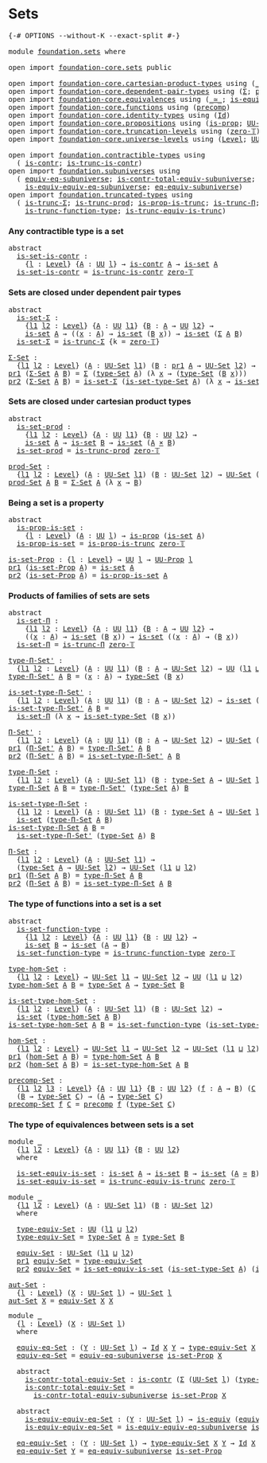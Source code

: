 # Sets

<pre class="Agda"><a id="17" class="Symbol">{-#</a> <a id="21" class="Keyword">OPTIONS</a> <a id="29" class="Pragma">--without-K</a> <a id="41" class="Pragma">--exact-split</a> <a id="55" class="Symbol">#-}</a>

<a id="60" class="Keyword">module</a> <a id="67" href="foundation.sets.html" class="Module">foundation.sets</a> <a id="83" class="Keyword">where</a>

<a id="90" class="Keyword">open</a> <a id="95" class="Keyword">import</a> <a id="102" href="foundation-core.sets.html" class="Module">foundation-core.sets</a> <a id="123" class="Keyword">public</a>

<a id="131" class="Keyword">open</a> <a id="136" class="Keyword">import</a> <a id="143" href="foundation-core.cartesian-product-types.html" class="Module">foundation-core.cartesian-product-types</a> <a id="183" class="Keyword">using</a> <a id="189" class="Symbol">(</a><a id="190" href="foundation-core.cartesian-product-types.html#577" class="Function Operator">_×_</a><a id="193" class="Symbol">)</a>
<a id="195" class="Keyword">open</a> <a id="200" class="Keyword">import</a> <a id="207" href="foundation-core.dependent-pair-types.html" class="Module">foundation-core.dependent-pair-types</a> <a id="244" class="Keyword">using</a> <a id="250" class="Symbol">(</a><a id="251" href="foundation-core.dependent-pair-types.html#502" class="Record">Σ</a><a id="252" class="Symbol">;</a> <a id="254" href="foundation-core.dependent-pair-types.html#575" class="InductiveConstructor">pair</a><a id="258" class="Symbol">;</a> <a id="260" href="foundation-core.dependent-pair-types.html#592" class="Field">pr1</a><a id="263" class="Symbol">;</a> <a id="265" href="foundation-core.dependent-pair-types.html#604" class="Field">pr2</a><a id="268" class="Symbol">)</a>
<a id="270" class="Keyword">open</a> <a id="275" class="Keyword">import</a> <a id="282" href="foundation-core.equivalences.html" class="Module">foundation-core.equivalences</a> <a id="311" class="Keyword">using</a> <a id="317" class="Symbol">(</a><a id="318" href="foundation-core.equivalences.html#1607" class="Function Operator">_≃_</a><a id="321" class="Symbol">;</a> <a id="323" href="foundation-core.equivalences.html#1542" class="Function">is-equiv</a><a id="331" class="Symbol">)</a>
<a id="333" class="Keyword">open</a> <a id="338" class="Keyword">import</a> <a id="345" href="foundation-core.functions.html" class="Module">foundation-core.functions</a> <a id="371" class="Keyword">using</a> <a id="377" class="Symbol">(</a><a id="378" href="foundation-core.functions.html#925" class="Function">precomp</a><a id="385" class="Symbol">)</a>
<a id="387" class="Keyword">open</a> <a id="392" class="Keyword">import</a> <a id="399" href="foundation-core.identity-types.html" class="Module">foundation-core.identity-types</a> <a id="430" class="Keyword">using</a> <a id="436" class="Symbol">(</a><a id="437" href="foundation-core.identity-types.html#641" class="Datatype">Id</a><a id="439" class="Symbol">)</a>
<a id="441" class="Keyword">open</a> <a id="446" class="Keyword">import</a> <a id="453" href="foundation-core.propositions.html" class="Module">foundation-core.propositions</a> <a id="482" class="Keyword">using</a> <a id="488" class="Symbol">(</a><a id="489" href="foundation-core.propositions.html#1246" class="Function">is-prop</a><a id="496" class="Symbol">;</a> <a id="498" href="foundation-core.propositions.html#1322" class="Function">UU-Prop</a><a id="505" class="Symbol">)</a>
<a id="507" class="Keyword">open</a> <a id="512" class="Keyword">import</a> <a id="519" href="foundation-core.truncation-levels.html" class="Module">foundation-core.truncation-levels</a> <a id="553" class="Keyword">using</a> <a id="559" class="Symbol">(</a><a id="560" href="foundation-core.truncation-levels.html#479" class="Function">zero-𝕋</a><a id="566" class="Symbol">)</a>
<a id="568" class="Keyword">open</a> <a id="573" class="Keyword">import</a> <a id="580" href="foundation-core.universe-levels.html" class="Module">foundation-core.universe-levels</a> <a id="612" class="Keyword">using</a> <a id="618" class="Symbol">(</a><a id="619" href="Agda.Primitive.html#597" class="Postulate">Level</a><a id="624" class="Symbol">;</a> <a id="626" href="foundation-core.universe-levels.html#222" class="Primitive">UU</a><a id="628" class="Symbol">;</a> <a id="630" href="Agda.Primitive.html#810" class="Primitive Operator">_⊔_</a><a id="633" class="Symbol">)</a>

<a id="636" class="Keyword">open</a> <a id="641" class="Keyword">import</a> <a id="648" href="foundation.contractible-types.html" class="Module">foundation.contractible-types</a> <a id="678" class="Keyword">using</a>
  <a id="686" class="Symbol">(</a> <a id="688" href="foundation-core.contractible-types.html#925" class="Function">is-contr</a><a id="696" class="Symbol">;</a> <a id="698" href="foundation.contractible-types.html#2948" class="Function">is-trunc-is-contr</a><a id="715" class="Symbol">)</a>
<a id="717" class="Keyword">open</a> <a id="722" class="Keyword">import</a> <a id="729" href="foundation.subuniverses.html" class="Module">foundation.subuniverses</a> <a id="753" class="Keyword">using</a>
  <a id="761" class="Symbol">(</a> <a id="763" href="foundation.subuniverses.html#2900" class="Function">equiv-eq-subuniverse</a><a id="783" class="Symbol">;</a> <a id="785" href="foundation.subuniverses.html#3106" class="Function">is-contr-total-equiv-subuniverse</a><a id="817" class="Symbol">;</a>
    <a id="823" href="foundation.subuniverses.html#3486" class="Function">is-equiv-equiv-eq-subuniverse</a><a id="852" class="Symbol">;</a> <a id="854" href="foundation.subuniverses.html#3843" class="Function">eq-equiv-subuniverse</a><a id="874" class="Symbol">)</a>
<a id="876" class="Keyword">open</a> <a id="881" class="Keyword">import</a> <a id="888" href="foundation.truncated-types.html" class="Module">foundation.truncated-types</a> <a id="915" class="Keyword">using</a>
  <a id="923" class="Symbol">(</a> <a id="925" href="foundation-core.truncated-types.html#5489" class="Function">is-trunc-Σ</a><a id="935" class="Symbol">;</a> <a id="937" href="foundation-core.truncated-types.html#6764" class="Function">is-trunc-prod</a><a id="950" class="Symbol">;</a> <a id="952" href="foundation.truncated-types.html#4273" class="Function">is-prop-is-trunc</a><a id="968" class="Symbol">;</a> <a id="970" href="foundation.truncated-types.html#1411" class="Function">is-trunc-Π</a><a id="980" class="Symbol">;</a>
    <a id="986" href="foundation.truncated-types.html#3261" class="Function">is-trunc-function-type</a><a id="1008" class="Symbol">;</a> <a id="1010" href="foundation.truncated-types.html#4844" class="Function">is-trunc-equiv-is-trunc</a><a id="1033" class="Symbol">)</a>
</pre>
### Any contractible type is a set

<pre class="Agda"><a id="1084" class="Keyword">abstract</a>
  <a id="is-set-is-contr"></a><a id="1095" href="foundation.sets.html#1095" class="Function">is-set-is-contr</a> <a id="1111" class="Symbol">:</a>
    <a id="1117" class="Symbol">{</a><a id="1118" href="foundation.sets.html#1118" class="Bound">l</a> <a id="1120" class="Symbol">:</a> <a id="1122" href="Agda.Primitive.html#597" class="Postulate">Level</a><a id="1127" class="Symbol">}</a> <a id="1129" class="Symbol">{</a><a id="1130" href="foundation.sets.html#1130" class="Bound">A</a> <a id="1132" class="Symbol">:</a> <a id="1134" href="foundation-core.universe-levels.html#222" class="Primitive">UU</a> <a id="1137" href="foundation.sets.html#1118" class="Bound">l</a><a id="1138" class="Symbol">}</a> <a id="1140" class="Symbol">→</a> <a id="1142" href="foundation-core.contractible-types.html#925" class="Function">is-contr</a> <a id="1151" href="foundation.sets.html#1130" class="Bound">A</a> <a id="1153" class="Symbol">→</a> <a id="1155" href="foundation-core.sets.html#1099" class="Function">is-set</a> <a id="1162" href="foundation.sets.html#1130" class="Bound">A</a>
  <a id="1166" href="foundation.sets.html#1095" class="Function">is-set-is-contr</a> <a id="1182" class="Symbol">=</a> <a id="1184" href="foundation.contractible-types.html#2948" class="Function">is-trunc-is-contr</a> <a id="1202" href="foundation-core.truncation-levels.html#479" class="Function">zero-𝕋</a>
</pre>
### Sets are closed under dependent pair types

<pre class="Agda"><a id="1270" class="Keyword">abstract</a>
  <a id="is-set-Σ"></a><a id="1281" href="foundation.sets.html#1281" class="Function">is-set-Σ</a> <a id="1290" class="Symbol">:</a>
    <a id="1296" class="Symbol">{</a><a id="1297" href="foundation.sets.html#1297" class="Bound">l1</a> <a id="1300" href="foundation.sets.html#1300" class="Bound">l2</a> <a id="1303" class="Symbol">:</a> <a id="1305" href="Agda.Primitive.html#597" class="Postulate">Level</a><a id="1310" class="Symbol">}</a> <a id="1312" class="Symbol">{</a><a id="1313" href="foundation.sets.html#1313" class="Bound">A</a> <a id="1315" class="Symbol">:</a> <a id="1317" href="foundation-core.universe-levels.html#222" class="Primitive">UU</a> <a id="1320" href="foundation.sets.html#1297" class="Bound">l1</a><a id="1322" class="Symbol">}</a> <a id="1324" class="Symbol">{</a><a id="1325" href="foundation.sets.html#1325" class="Bound">B</a> <a id="1327" class="Symbol">:</a> <a id="1329" href="foundation.sets.html#1313" class="Bound">A</a> <a id="1331" class="Symbol">→</a> <a id="1333" href="foundation-core.universe-levels.html#222" class="Primitive">UU</a> <a id="1336" href="foundation.sets.html#1300" class="Bound">l2</a><a id="1338" class="Symbol">}</a> <a id="1340" class="Symbol">→</a>
    <a id="1346" href="foundation-core.sets.html#1099" class="Function">is-set</a> <a id="1353" href="foundation.sets.html#1313" class="Bound">A</a> <a id="1355" class="Symbol">→</a> <a id="1357" class="Symbol">((</a><a id="1359" href="foundation.sets.html#1359" class="Bound">x</a> <a id="1361" class="Symbol">:</a> <a id="1363" href="foundation.sets.html#1313" class="Bound">A</a><a id="1364" class="Symbol">)</a> <a id="1366" class="Symbol">→</a> <a id="1368" href="foundation-core.sets.html#1099" class="Function">is-set</a> <a id="1375" class="Symbol">(</a><a id="1376" href="foundation.sets.html#1325" class="Bound">B</a> <a id="1378" href="foundation.sets.html#1359" class="Bound">x</a><a id="1379" class="Symbol">))</a> <a id="1382" class="Symbol">→</a> <a id="1384" href="foundation-core.sets.html#1099" class="Function">is-set</a> <a id="1391" class="Symbol">(</a><a id="1392" href="foundation-core.dependent-pair-types.html#502" class="Record">Σ</a> <a id="1394" href="foundation.sets.html#1313" class="Bound">A</a> <a id="1396" href="foundation.sets.html#1325" class="Bound">B</a><a id="1397" class="Symbol">)</a>
  <a id="1401" href="foundation.sets.html#1281" class="Function">is-set-Σ</a> <a id="1410" class="Symbol">=</a> <a id="1412" href="foundation-core.truncated-types.html#5489" class="Function">is-trunc-Σ</a> <a id="1423" class="Symbol">{</a><a id="1424" class="Argument">k</a> <a id="1426" class="Symbol">=</a> <a id="1428" href="foundation-core.truncation-levels.html#479" class="Function">zero-𝕋</a><a id="1434" class="Symbol">}</a>

<a id="Σ-Set"></a><a id="1437" href="foundation.sets.html#1437" class="Function">Σ-Set</a> <a id="1443" class="Symbol">:</a>
  <a id="1447" class="Symbol">{</a><a id="1448" href="foundation.sets.html#1448" class="Bound">l1</a> <a id="1451" href="foundation.sets.html#1451" class="Bound">l2</a> <a id="1454" class="Symbol">:</a> <a id="1456" href="Agda.Primitive.html#597" class="Postulate">Level</a><a id="1461" class="Symbol">}</a> <a id="1463" class="Symbol">(</a><a id="1464" href="foundation.sets.html#1464" class="Bound">A</a> <a id="1466" class="Symbol">:</a> <a id="1468" href="foundation-core.sets.html#1177" class="Function">UU-Set</a> <a id="1475" href="foundation.sets.html#1448" class="Bound">l1</a><a id="1477" class="Symbol">)</a> <a id="1479" class="Symbol">(</a><a id="1480" href="foundation.sets.html#1480" class="Bound">B</a> <a id="1482" class="Symbol">:</a> <a id="1484" href="foundation-core.dependent-pair-types.html#592" class="Field">pr1</a> <a id="1488" href="foundation.sets.html#1464" class="Bound">A</a> <a id="1490" class="Symbol">→</a> <a id="1492" href="foundation-core.sets.html#1177" class="Function">UU-Set</a> <a id="1499" href="foundation.sets.html#1451" class="Bound">l2</a><a id="1501" class="Symbol">)</a> <a id="1503" class="Symbol">→</a> <a id="1505" href="foundation-core.sets.html#1177" class="Function">UU-Set</a> <a id="1512" class="Symbol">(</a><a id="1513" href="foundation.sets.html#1448" class="Bound">l1</a> <a id="1516" href="Agda.Primitive.html#810" class="Primitive Operator">⊔</a> <a id="1518" href="foundation.sets.html#1451" class="Bound">l2</a><a id="1520" class="Symbol">)</a>
<a id="1522" href="foundation-core.dependent-pair-types.html#592" class="Field">pr1</a> <a id="1526" class="Symbol">(</a><a id="1527" href="foundation.sets.html#1437" class="Function">Σ-Set</a> <a id="1533" href="foundation.sets.html#1533" class="Bound">A</a> <a id="1535" href="foundation.sets.html#1535" class="Bound">B</a><a id="1536" class="Symbol">)</a> <a id="1538" class="Symbol">=</a> <a id="1540" href="foundation-core.dependent-pair-types.html#502" class="Record">Σ</a> <a id="1542" class="Symbol">(</a><a id="1543" href="foundation-core.sets.html#1291" class="Function">type-Set</a> <a id="1552" href="foundation.sets.html#1533" class="Bound">A</a><a id="1553" class="Symbol">)</a> <a id="1555" class="Symbol">(λ</a> <a id="1558" href="foundation.sets.html#1558" class="Bound">x</a> <a id="1560" class="Symbol">→</a> <a id="1562" class="Symbol">(</a><a id="1563" href="foundation-core.sets.html#1291" class="Function">type-Set</a> <a id="1572" class="Symbol">(</a><a id="1573" href="foundation.sets.html#1535" class="Bound">B</a> <a id="1575" href="foundation.sets.html#1558" class="Bound">x</a><a id="1576" class="Symbol">)))</a>
<a id="1580" href="foundation-core.dependent-pair-types.html#604" class="Field">pr2</a> <a id="1584" class="Symbol">(</a><a id="1585" href="foundation.sets.html#1437" class="Function">Σ-Set</a> <a id="1591" href="foundation.sets.html#1591" class="Bound">A</a> <a id="1593" href="foundation.sets.html#1593" class="Bound">B</a><a id="1594" class="Symbol">)</a> <a id="1596" class="Symbol">=</a> <a id="1598" href="foundation.sets.html#1281" class="Function">is-set-Σ</a> <a id="1607" class="Symbol">(</a><a id="1608" href="foundation-core.sets.html#1342" class="Function">is-set-type-Set</a> <a id="1624" href="foundation.sets.html#1591" class="Bound">A</a><a id="1625" class="Symbol">)</a> <a id="1627" class="Symbol">(λ</a> <a id="1630" href="foundation.sets.html#1630" class="Bound">x</a> <a id="1632" class="Symbol">→</a> <a id="1634" href="foundation-core.sets.html#1342" class="Function">is-set-type-Set</a> <a id="1650" class="Symbol">(</a><a id="1651" href="foundation.sets.html#1593" class="Bound">B</a> <a id="1653" href="foundation.sets.html#1630" class="Bound">x</a><a id="1654" class="Symbol">))</a>
</pre>
### Sets are closed under cartesian product types

<pre class="Agda"><a id="1721" class="Keyword">abstract</a>
  <a id="is-set-prod"></a><a id="1732" href="foundation.sets.html#1732" class="Function">is-set-prod</a> <a id="1744" class="Symbol">:</a>
    <a id="1750" class="Symbol">{</a><a id="1751" href="foundation.sets.html#1751" class="Bound">l1</a> <a id="1754" href="foundation.sets.html#1754" class="Bound">l2</a> <a id="1757" class="Symbol">:</a> <a id="1759" href="Agda.Primitive.html#597" class="Postulate">Level</a><a id="1764" class="Symbol">}</a> <a id="1766" class="Symbol">{</a><a id="1767" href="foundation.sets.html#1767" class="Bound">A</a> <a id="1769" class="Symbol">:</a> <a id="1771" href="foundation-core.universe-levels.html#222" class="Primitive">UU</a> <a id="1774" href="foundation.sets.html#1751" class="Bound">l1</a><a id="1776" class="Symbol">}</a> <a id="1778" class="Symbol">{</a><a id="1779" href="foundation.sets.html#1779" class="Bound">B</a> <a id="1781" class="Symbol">:</a> <a id="1783" href="foundation-core.universe-levels.html#222" class="Primitive">UU</a> <a id="1786" href="foundation.sets.html#1754" class="Bound">l2</a><a id="1788" class="Symbol">}</a> <a id="1790" class="Symbol">→</a>
    <a id="1796" href="foundation-core.sets.html#1099" class="Function">is-set</a> <a id="1803" href="foundation.sets.html#1767" class="Bound">A</a> <a id="1805" class="Symbol">→</a> <a id="1807" href="foundation-core.sets.html#1099" class="Function">is-set</a> <a id="1814" href="foundation.sets.html#1779" class="Bound">B</a> <a id="1816" class="Symbol">→</a> <a id="1818" href="foundation-core.sets.html#1099" class="Function">is-set</a> <a id="1825" class="Symbol">(</a><a id="1826" href="foundation.sets.html#1767" class="Bound">A</a> <a id="1828" href="foundation-core.cartesian-product-types.html#577" class="Function Operator">×</a> <a id="1830" href="foundation.sets.html#1779" class="Bound">B</a><a id="1831" class="Symbol">)</a>
  <a id="1835" href="foundation.sets.html#1732" class="Function">is-set-prod</a> <a id="1847" class="Symbol">=</a> <a id="1849" href="foundation-core.truncated-types.html#6764" class="Function">is-trunc-prod</a> <a id="1863" href="foundation-core.truncation-levels.html#479" class="Function">zero-𝕋</a>
  
<a id="prod-Set"></a><a id="1873" href="foundation.sets.html#1873" class="Function">prod-Set</a> <a id="1882" class="Symbol">:</a>
  <a id="1886" class="Symbol">{</a><a id="1887" href="foundation.sets.html#1887" class="Bound">l1</a> <a id="1890" href="foundation.sets.html#1890" class="Bound">l2</a> <a id="1893" class="Symbol">:</a> <a id="1895" href="Agda.Primitive.html#597" class="Postulate">Level</a><a id="1900" class="Symbol">}</a> <a id="1902" class="Symbol">(</a><a id="1903" href="foundation.sets.html#1903" class="Bound">A</a> <a id="1905" class="Symbol">:</a> <a id="1907" href="foundation-core.sets.html#1177" class="Function">UU-Set</a> <a id="1914" href="foundation.sets.html#1887" class="Bound">l1</a><a id="1916" class="Symbol">)</a> <a id="1918" class="Symbol">(</a><a id="1919" href="foundation.sets.html#1919" class="Bound">B</a> <a id="1921" class="Symbol">:</a> <a id="1923" href="foundation-core.sets.html#1177" class="Function">UU-Set</a> <a id="1930" href="foundation.sets.html#1890" class="Bound">l2</a><a id="1932" class="Symbol">)</a> <a id="1934" class="Symbol">→</a> <a id="1936" href="foundation-core.sets.html#1177" class="Function">UU-Set</a> <a id="1943" class="Symbol">(</a><a id="1944" href="foundation.sets.html#1887" class="Bound">l1</a> <a id="1947" href="Agda.Primitive.html#810" class="Primitive Operator">⊔</a> <a id="1949" href="foundation.sets.html#1890" class="Bound">l2</a><a id="1951" class="Symbol">)</a>
<a id="1953" href="foundation.sets.html#1873" class="Function">prod-Set</a> <a id="1962" href="foundation.sets.html#1962" class="Bound">A</a> <a id="1964" href="foundation.sets.html#1964" class="Bound">B</a> <a id="1966" class="Symbol">=</a> <a id="1968" href="foundation.sets.html#1437" class="Function">Σ-Set</a> <a id="1974" href="foundation.sets.html#1962" class="Bound">A</a> <a id="1976" class="Symbol">(λ</a> <a id="1979" href="foundation.sets.html#1979" class="Bound">x</a> <a id="1981" class="Symbol">→</a> <a id="1983" href="foundation.sets.html#1964" class="Bound">B</a><a id="1984" class="Symbol">)</a>
</pre>
### Being a set is a property

<pre class="Agda"><a id="2030" class="Keyword">abstract</a>
  <a id="is-prop-is-set"></a><a id="2041" href="foundation.sets.html#2041" class="Function">is-prop-is-set</a> <a id="2056" class="Symbol">:</a>
    <a id="2062" class="Symbol">{</a><a id="2063" href="foundation.sets.html#2063" class="Bound">l</a> <a id="2065" class="Symbol">:</a> <a id="2067" href="Agda.Primitive.html#597" class="Postulate">Level</a><a id="2072" class="Symbol">}</a> <a id="2074" class="Symbol">(</a><a id="2075" href="foundation.sets.html#2075" class="Bound">A</a> <a id="2077" class="Symbol">:</a> <a id="2079" href="foundation-core.universe-levels.html#222" class="Primitive">UU</a> <a id="2082" href="foundation.sets.html#2063" class="Bound">l</a><a id="2083" class="Symbol">)</a> <a id="2085" class="Symbol">→</a> <a id="2087" href="foundation-core.propositions.html#1246" class="Function">is-prop</a> <a id="2095" class="Symbol">(</a><a id="2096" href="foundation-core.sets.html#1099" class="Function">is-set</a> <a id="2103" href="foundation.sets.html#2075" class="Bound">A</a><a id="2104" class="Symbol">)</a>
  <a id="2108" href="foundation.sets.html#2041" class="Function">is-prop-is-set</a> <a id="2123" class="Symbol">=</a> <a id="2125" href="foundation.truncated-types.html#4273" class="Function">is-prop-is-trunc</a> <a id="2142" href="foundation-core.truncation-levels.html#479" class="Function">zero-𝕋</a>

<a id="is-set-Prop"></a><a id="2150" href="foundation.sets.html#2150" class="Function">is-set-Prop</a> <a id="2162" class="Symbol">:</a> <a id="2164" class="Symbol">{</a><a id="2165" href="foundation.sets.html#2165" class="Bound">l</a> <a id="2167" class="Symbol">:</a> <a id="2169" href="Agda.Primitive.html#597" class="Postulate">Level</a><a id="2174" class="Symbol">}</a> <a id="2176" class="Symbol">→</a> <a id="2178" href="foundation-core.universe-levels.html#222" class="Primitive">UU</a> <a id="2181" href="foundation.sets.html#2165" class="Bound">l</a> <a id="2183" class="Symbol">→</a> <a id="2185" href="foundation-core.propositions.html#1322" class="Function">UU-Prop</a> <a id="2193" href="foundation.sets.html#2165" class="Bound">l</a>
<a id="2195" href="foundation-core.dependent-pair-types.html#592" class="Field">pr1</a> <a id="2199" class="Symbol">(</a><a id="2200" href="foundation.sets.html#2150" class="Function">is-set-Prop</a> <a id="2212" href="foundation.sets.html#2212" class="Bound">A</a><a id="2213" class="Symbol">)</a> <a id="2215" class="Symbol">=</a> <a id="2217" href="foundation-core.sets.html#1099" class="Function">is-set</a> <a id="2224" href="foundation.sets.html#2212" class="Bound">A</a>
<a id="2226" href="foundation-core.dependent-pair-types.html#604" class="Field">pr2</a> <a id="2230" class="Symbol">(</a><a id="2231" href="foundation.sets.html#2150" class="Function">is-set-Prop</a> <a id="2243" href="foundation.sets.html#2243" class="Bound">A</a><a id="2244" class="Symbol">)</a> <a id="2246" class="Symbol">=</a> <a id="2248" href="foundation.sets.html#2041" class="Function">is-prop-is-set</a> <a id="2263" href="foundation.sets.html#2243" class="Bound">A</a>
</pre>
### Products of families of sets are sets

<pre class="Agda"><a id="2321" class="Keyword">abstract</a>
  <a id="is-set-Π"></a><a id="2332" href="foundation.sets.html#2332" class="Function">is-set-Π</a> <a id="2341" class="Symbol">:</a>
    <a id="2347" class="Symbol">{</a><a id="2348" href="foundation.sets.html#2348" class="Bound">l1</a> <a id="2351" href="foundation.sets.html#2351" class="Bound">l2</a> <a id="2354" class="Symbol">:</a> <a id="2356" href="Agda.Primitive.html#597" class="Postulate">Level</a><a id="2361" class="Symbol">}</a> <a id="2363" class="Symbol">{</a><a id="2364" href="foundation.sets.html#2364" class="Bound">A</a> <a id="2366" class="Symbol">:</a> <a id="2368" href="foundation-core.universe-levels.html#222" class="Primitive">UU</a> <a id="2371" href="foundation.sets.html#2348" class="Bound">l1</a><a id="2373" class="Symbol">}</a> <a id="2375" class="Symbol">{</a><a id="2376" href="foundation.sets.html#2376" class="Bound">B</a> <a id="2378" class="Symbol">:</a> <a id="2380" href="foundation.sets.html#2364" class="Bound">A</a> <a id="2382" class="Symbol">→</a> <a id="2384" href="foundation-core.universe-levels.html#222" class="Primitive">UU</a> <a id="2387" href="foundation.sets.html#2351" class="Bound">l2</a><a id="2389" class="Symbol">}</a> <a id="2391" class="Symbol">→</a>
    <a id="2397" class="Symbol">((</a><a id="2399" href="foundation.sets.html#2399" class="Bound">x</a> <a id="2401" class="Symbol">:</a> <a id="2403" href="foundation.sets.html#2364" class="Bound">A</a><a id="2404" class="Symbol">)</a> <a id="2406" class="Symbol">→</a> <a id="2408" href="foundation-core.sets.html#1099" class="Function">is-set</a> <a id="2415" class="Symbol">(</a><a id="2416" href="foundation.sets.html#2376" class="Bound">B</a> <a id="2418" href="foundation.sets.html#2399" class="Bound">x</a><a id="2419" class="Symbol">))</a> <a id="2422" class="Symbol">→</a> <a id="2424" href="foundation-core.sets.html#1099" class="Function">is-set</a> <a id="2431" class="Symbol">((</a><a id="2433" href="foundation.sets.html#2433" class="Bound">x</a> <a id="2435" class="Symbol">:</a> <a id="2437" href="foundation.sets.html#2364" class="Bound">A</a><a id="2438" class="Symbol">)</a> <a id="2440" class="Symbol">→</a> <a id="2442" class="Symbol">(</a><a id="2443" href="foundation.sets.html#2376" class="Bound">B</a> <a id="2445" href="foundation.sets.html#2433" class="Bound">x</a><a id="2446" class="Symbol">))</a>
  <a id="2451" href="foundation.sets.html#2332" class="Function">is-set-Π</a> <a id="2460" class="Symbol">=</a> <a id="2462" href="foundation.truncated-types.html#1411" class="Function">is-trunc-Π</a> <a id="2473" href="foundation-core.truncation-levels.html#479" class="Function">zero-𝕋</a>

<a id="type-Π-Set&#39;"></a><a id="2481" href="foundation.sets.html#2481" class="Function">type-Π-Set&#39;</a> <a id="2493" class="Symbol">:</a>
  <a id="2497" class="Symbol">{</a><a id="2498" href="foundation.sets.html#2498" class="Bound">l1</a> <a id="2501" href="foundation.sets.html#2501" class="Bound">l2</a> <a id="2504" class="Symbol">:</a> <a id="2506" href="Agda.Primitive.html#597" class="Postulate">Level</a><a id="2511" class="Symbol">}</a> <a id="2513" class="Symbol">(</a><a id="2514" href="foundation.sets.html#2514" class="Bound">A</a> <a id="2516" class="Symbol">:</a> <a id="2518" href="foundation-core.universe-levels.html#222" class="Primitive">UU</a> <a id="2521" href="foundation.sets.html#2498" class="Bound">l1</a><a id="2523" class="Symbol">)</a> <a id="2525" class="Symbol">(</a><a id="2526" href="foundation.sets.html#2526" class="Bound">B</a> <a id="2528" class="Symbol">:</a> <a id="2530" href="foundation.sets.html#2514" class="Bound">A</a> <a id="2532" class="Symbol">→</a> <a id="2534" href="foundation-core.sets.html#1177" class="Function">UU-Set</a> <a id="2541" href="foundation.sets.html#2501" class="Bound">l2</a><a id="2543" class="Symbol">)</a> <a id="2545" class="Symbol">→</a> <a id="2547" href="foundation-core.universe-levels.html#222" class="Primitive">UU</a> <a id="2550" class="Symbol">(</a><a id="2551" href="foundation.sets.html#2498" class="Bound">l1</a> <a id="2554" href="Agda.Primitive.html#810" class="Primitive Operator">⊔</a> <a id="2556" href="foundation.sets.html#2501" class="Bound">l2</a><a id="2558" class="Symbol">)</a>
<a id="2560" href="foundation.sets.html#2481" class="Function">type-Π-Set&#39;</a> <a id="2572" href="foundation.sets.html#2572" class="Bound">A</a> <a id="2574" href="foundation.sets.html#2574" class="Bound">B</a> <a id="2576" class="Symbol">=</a> <a id="2578" class="Symbol">(</a><a id="2579" href="foundation.sets.html#2579" class="Bound">x</a> <a id="2581" class="Symbol">:</a> <a id="2583" href="foundation.sets.html#2572" class="Bound">A</a><a id="2584" class="Symbol">)</a> <a id="2586" class="Symbol">→</a> <a id="2588" href="foundation-core.sets.html#1291" class="Function">type-Set</a> <a id="2597" class="Symbol">(</a><a id="2598" href="foundation.sets.html#2574" class="Bound">B</a> <a id="2600" href="foundation.sets.html#2579" class="Bound">x</a><a id="2601" class="Symbol">)</a>

<a id="is-set-type-Π-Set&#39;"></a><a id="2604" href="foundation.sets.html#2604" class="Function">is-set-type-Π-Set&#39;</a> <a id="2623" class="Symbol">:</a>
  <a id="2627" class="Symbol">{</a><a id="2628" href="foundation.sets.html#2628" class="Bound">l1</a> <a id="2631" href="foundation.sets.html#2631" class="Bound">l2</a> <a id="2634" class="Symbol">:</a> <a id="2636" href="Agda.Primitive.html#597" class="Postulate">Level</a><a id="2641" class="Symbol">}</a> <a id="2643" class="Symbol">(</a><a id="2644" href="foundation.sets.html#2644" class="Bound">A</a> <a id="2646" class="Symbol">:</a> <a id="2648" href="foundation-core.universe-levels.html#222" class="Primitive">UU</a> <a id="2651" href="foundation.sets.html#2628" class="Bound">l1</a><a id="2653" class="Symbol">)</a> <a id="2655" class="Symbol">(</a><a id="2656" href="foundation.sets.html#2656" class="Bound">B</a> <a id="2658" class="Symbol">:</a> <a id="2660" href="foundation.sets.html#2644" class="Bound">A</a> <a id="2662" class="Symbol">→</a> <a id="2664" href="foundation-core.sets.html#1177" class="Function">UU-Set</a> <a id="2671" href="foundation.sets.html#2631" class="Bound">l2</a><a id="2673" class="Symbol">)</a> <a id="2675" class="Symbol">→</a> <a id="2677" href="foundation-core.sets.html#1099" class="Function">is-set</a> <a id="2684" class="Symbol">(</a><a id="2685" href="foundation.sets.html#2481" class="Function">type-Π-Set&#39;</a> <a id="2697" href="foundation.sets.html#2644" class="Bound">A</a> <a id="2699" href="foundation.sets.html#2656" class="Bound">B</a><a id="2700" class="Symbol">)</a>
<a id="2702" href="foundation.sets.html#2604" class="Function">is-set-type-Π-Set&#39;</a> <a id="2721" href="foundation.sets.html#2721" class="Bound">A</a> <a id="2723" href="foundation.sets.html#2723" class="Bound">B</a> <a id="2725" class="Symbol">=</a>
  <a id="2729" href="foundation.sets.html#2332" class="Function">is-set-Π</a> <a id="2738" class="Symbol">(λ</a> <a id="2741" href="foundation.sets.html#2741" class="Bound">x</a> <a id="2743" class="Symbol">→</a> <a id="2745" href="foundation-core.sets.html#1342" class="Function">is-set-type-Set</a> <a id="2761" class="Symbol">(</a><a id="2762" href="foundation.sets.html#2723" class="Bound">B</a> <a id="2764" href="foundation.sets.html#2741" class="Bound">x</a><a id="2765" class="Symbol">))</a>

<a id="Π-Set&#39;"></a><a id="2769" href="foundation.sets.html#2769" class="Function">Π-Set&#39;</a> <a id="2776" class="Symbol">:</a>
  <a id="2780" class="Symbol">{</a><a id="2781" href="foundation.sets.html#2781" class="Bound">l1</a> <a id="2784" href="foundation.sets.html#2784" class="Bound">l2</a> <a id="2787" class="Symbol">:</a> <a id="2789" href="Agda.Primitive.html#597" class="Postulate">Level</a><a id="2794" class="Symbol">}</a> <a id="2796" class="Symbol">(</a><a id="2797" href="foundation.sets.html#2797" class="Bound">A</a> <a id="2799" class="Symbol">:</a> <a id="2801" href="foundation-core.universe-levels.html#222" class="Primitive">UU</a> <a id="2804" href="foundation.sets.html#2781" class="Bound">l1</a><a id="2806" class="Symbol">)</a> <a id="2808" class="Symbol">(</a><a id="2809" href="foundation.sets.html#2809" class="Bound">B</a> <a id="2811" class="Symbol">:</a> <a id="2813" href="foundation.sets.html#2797" class="Bound">A</a> <a id="2815" class="Symbol">→</a> <a id="2817" href="foundation-core.sets.html#1177" class="Function">UU-Set</a> <a id="2824" href="foundation.sets.html#2784" class="Bound">l2</a><a id="2826" class="Symbol">)</a> <a id="2828" class="Symbol">→</a> <a id="2830" href="foundation-core.sets.html#1177" class="Function">UU-Set</a> <a id="2837" class="Symbol">(</a><a id="2838" href="foundation.sets.html#2781" class="Bound">l1</a> <a id="2841" href="Agda.Primitive.html#810" class="Primitive Operator">⊔</a> <a id="2843" href="foundation.sets.html#2784" class="Bound">l2</a><a id="2845" class="Symbol">)</a>
<a id="2847" href="foundation-core.dependent-pair-types.html#592" class="Field">pr1</a> <a id="2851" class="Symbol">(</a><a id="2852" href="foundation.sets.html#2769" class="Function">Π-Set&#39;</a> <a id="2859" href="foundation.sets.html#2859" class="Bound">A</a> <a id="2861" href="foundation.sets.html#2861" class="Bound">B</a><a id="2862" class="Symbol">)</a> <a id="2864" class="Symbol">=</a> <a id="2866" href="foundation.sets.html#2481" class="Function">type-Π-Set&#39;</a> <a id="2878" href="foundation.sets.html#2859" class="Bound">A</a> <a id="2880" href="foundation.sets.html#2861" class="Bound">B</a>
<a id="2882" href="foundation-core.dependent-pair-types.html#604" class="Field">pr2</a> <a id="2886" class="Symbol">(</a><a id="2887" href="foundation.sets.html#2769" class="Function">Π-Set&#39;</a> <a id="2894" href="foundation.sets.html#2894" class="Bound">A</a> <a id="2896" href="foundation.sets.html#2896" class="Bound">B</a><a id="2897" class="Symbol">)</a> <a id="2899" class="Symbol">=</a> <a id="2901" href="foundation.sets.html#2604" class="Function">is-set-type-Π-Set&#39;</a> <a id="2920" href="foundation.sets.html#2894" class="Bound">A</a> <a id="2922" href="foundation.sets.html#2896" class="Bound">B</a>

<a id="type-Π-Set"></a><a id="2925" href="foundation.sets.html#2925" class="Function">type-Π-Set</a> <a id="2936" class="Symbol">:</a>
  <a id="2940" class="Symbol">{</a><a id="2941" href="foundation.sets.html#2941" class="Bound">l1</a> <a id="2944" href="foundation.sets.html#2944" class="Bound">l2</a> <a id="2947" class="Symbol">:</a> <a id="2949" href="Agda.Primitive.html#597" class="Postulate">Level</a><a id="2954" class="Symbol">}</a> <a id="2956" class="Symbol">(</a><a id="2957" href="foundation.sets.html#2957" class="Bound">A</a> <a id="2959" class="Symbol">:</a> <a id="2961" href="foundation-core.sets.html#1177" class="Function">UU-Set</a> <a id="2968" href="foundation.sets.html#2941" class="Bound">l1</a><a id="2970" class="Symbol">)</a> <a id="2972" class="Symbol">(</a><a id="2973" href="foundation.sets.html#2973" class="Bound">B</a> <a id="2975" class="Symbol">:</a> <a id="2977" href="foundation-core.sets.html#1291" class="Function">type-Set</a> <a id="2986" href="foundation.sets.html#2957" class="Bound">A</a> <a id="2988" class="Symbol">→</a> <a id="2990" href="foundation-core.sets.html#1177" class="Function">UU-Set</a> <a id="2997" href="foundation.sets.html#2944" class="Bound">l2</a><a id="2999" class="Symbol">)</a> <a id="3001" class="Symbol">→</a> <a id="3003" href="foundation-core.universe-levels.html#222" class="Primitive">UU</a> <a id="3006" class="Symbol">(</a><a id="3007" href="foundation.sets.html#2941" class="Bound">l1</a> <a id="3010" href="Agda.Primitive.html#810" class="Primitive Operator">⊔</a> <a id="3012" href="foundation.sets.html#2944" class="Bound">l2</a><a id="3014" class="Symbol">)</a>
<a id="3016" href="foundation.sets.html#2925" class="Function">type-Π-Set</a> <a id="3027" href="foundation.sets.html#3027" class="Bound">A</a> <a id="3029" href="foundation.sets.html#3029" class="Bound">B</a> <a id="3031" class="Symbol">=</a> <a id="3033" href="foundation.sets.html#2481" class="Function">type-Π-Set&#39;</a> <a id="3045" class="Symbol">(</a><a id="3046" href="foundation-core.sets.html#1291" class="Function">type-Set</a> <a id="3055" href="foundation.sets.html#3027" class="Bound">A</a><a id="3056" class="Symbol">)</a> <a id="3058" href="foundation.sets.html#3029" class="Bound">B</a>

<a id="is-set-type-Π-Set"></a><a id="3061" href="foundation.sets.html#3061" class="Function">is-set-type-Π-Set</a> <a id="3079" class="Symbol">:</a>
  <a id="3083" class="Symbol">{</a><a id="3084" href="foundation.sets.html#3084" class="Bound">l1</a> <a id="3087" href="foundation.sets.html#3087" class="Bound">l2</a> <a id="3090" class="Symbol">:</a> <a id="3092" href="Agda.Primitive.html#597" class="Postulate">Level</a><a id="3097" class="Symbol">}</a> <a id="3099" class="Symbol">(</a><a id="3100" href="foundation.sets.html#3100" class="Bound">A</a> <a id="3102" class="Symbol">:</a> <a id="3104" href="foundation-core.sets.html#1177" class="Function">UU-Set</a> <a id="3111" href="foundation.sets.html#3084" class="Bound">l1</a><a id="3113" class="Symbol">)</a> <a id="3115" class="Symbol">(</a><a id="3116" href="foundation.sets.html#3116" class="Bound">B</a> <a id="3118" class="Symbol">:</a> <a id="3120" href="foundation-core.sets.html#1291" class="Function">type-Set</a> <a id="3129" href="foundation.sets.html#3100" class="Bound">A</a> <a id="3131" class="Symbol">→</a> <a id="3133" href="foundation-core.sets.html#1177" class="Function">UU-Set</a> <a id="3140" href="foundation.sets.html#3087" class="Bound">l2</a><a id="3142" class="Symbol">)</a> <a id="3144" class="Symbol">→</a>
  <a id="3148" href="foundation-core.sets.html#1099" class="Function">is-set</a> <a id="3155" class="Symbol">(</a><a id="3156" href="foundation.sets.html#2925" class="Function">type-Π-Set</a> <a id="3167" href="foundation.sets.html#3100" class="Bound">A</a> <a id="3169" href="foundation.sets.html#3116" class="Bound">B</a><a id="3170" class="Symbol">)</a>
<a id="3172" href="foundation.sets.html#3061" class="Function">is-set-type-Π-Set</a> <a id="3190" href="foundation.sets.html#3190" class="Bound">A</a> <a id="3192" href="foundation.sets.html#3192" class="Bound">B</a> <a id="3194" class="Symbol">=</a>
  <a id="3198" href="foundation.sets.html#2604" class="Function">is-set-type-Π-Set&#39;</a> <a id="3217" class="Symbol">(</a><a id="3218" href="foundation-core.sets.html#1291" class="Function">type-Set</a> <a id="3227" href="foundation.sets.html#3190" class="Bound">A</a><a id="3228" class="Symbol">)</a> <a id="3230" href="foundation.sets.html#3192" class="Bound">B</a>

<a id="Π-Set"></a><a id="3233" href="foundation.sets.html#3233" class="Function">Π-Set</a> <a id="3239" class="Symbol">:</a>
  <a id="3243" class="Symbol">{</a><a id="3244" href="foundation.sets.html#3244" class="Bound">l1</a> <a id="3247" href="foundation.sets.html#3247" class="Bound">l2</a> <a id="3250" class="Symbol">:</a> <a id="3252" href="Agda.Primitive.html#597" class="Postulate">Level</a><a id="3257" class="Symbol">}</a> <a id="3259" class="Symbol">(</a><a id="3260" href="foundation.sets.html#3260" class="Bound">A</a> <a id="3262" class="Symbol">:</a> <a id="3264" href="foundation-core.sets.html#1177" class="Function">UU-Set</a> <a id="3271" href="foundation.sets.html#3244" class="Bound">l1</a><a id="3273" class="Symbol">)</a> <a id="3275" class="Symbol">→</a>
  <a id="3279" class="Symbol">(</a><a id="3280" href="foundation-core.sets.html#1291" class="Function">type-Set</a> <a id="3289" href="foundation.sets.html#3260" class="Bound">A</a> <a id="3291" class="Symbol">→</a> <a id="3293" href="foundation-core.sets.html#1177" class="Function">UU-Set</a> <a id="3300" href="foundation.sets.html#3247" class="Bound">l2</a><a id="3302" class="Symbol">)</a> <a id="3304" class="Symbol">→</a> <a id="3306" href="foundation-core.sets.html#1177" class="Function">UU-Set</a> <a id="3313" class="Symbol">(</a><a id="3314" href="foundation.sets.html#3244" class="Bound">l1</a> <a id="3317" href="Agda.Primitive.html#810" class="Primitive Operator">⊔</a> <a id="3319" href="foundation.sets.html#3247" class="Bound">l2</a><a id="3321" class="Symbol">)</a>
<a id="3323" href="foundation-core.dependent-pair-types.html#592" class="Field">pr1</a> <a id="3327" class="Symbol">(</a><a id="3328" href="foundation.sets.html#3233" class="Function">Π-Set</a> <a id="3334" href="foundation.sets.html#3334" class="Bound">A</a> <a id="3336" href="foundation.sets.html#3336" class="Bound">B</a><a id="3337" class="Symbol">)</a> <a id="3339" class="Symbol">=</a> <a id="3341" href="foundation.sets.html#2925" class="Function">type-Π-Set</a> <a id="3352" href="foundation.sets.html#3334" class="Bound">A</a> <a id="3354" href="foundation.sets.html#3336" class="Bound">B</a>
<a id="3356" href="foundation-core.dependent-pair-types.html#604" class="Field">pr2</a> <a id="3360" class="Symbol">(</a><a id="3361" href="foundation.sets.html#3233" class="Function">Π-Set</a> <a id="3367" href="foundation.sets.html#3367" class="Bound">A</a> <a id="3369" href="foundation.sets.html#3369" class="Bound">B</a><a id="3370" class="Symbol">)</a> <a id="3372" class="Symbol">=</a> <a id="3374" href="foundation.sets.html#3061" class="Function">is-set-type-Π-Set</a> <a id="3392" href="foundation.sets.html#3367" class="Bound">A</a> <a id="3394" href="foundation.sets.html#3369" class="Bound">B</a>
</pre>
### The type of functions into a set is a set

<pre class="Agda"><a id="3456" class="Keyword">abstract</a>
  <a id="is-set-function-type"></a><a id="3467" href="foundation.sets.html#3467" class="Function">is-set-function-type</a> <a id="3488" class="Symbol">:</a>
    <a id="3494" class="Symbol">{</a><a id="3495" href="foundation.sets.html#3495" class="Bound">l1</a> <a id="3498" href="foundation.sets.html#3498" class="Bound">l2</a> <a id="3501" class="Symbol">:</a> <a id="3503" href="Agda.Primitive.html#597" class="Postulate">Level</a><a id="3508" class="Symbol">}</a> <a id="3510" class="Symbol">{</a><a id="3511" href="foundation.sets.html#3511" class="Bound">A</a> <a id="3513" class="Symbol">:</a> <a id="3515" href="foundation-core.universe-levels.html#222" class="Primitive">UU</a> <a id="3518" href="foundation.sets.html#3495" class="Bound">l1</a><a id="3520" class="Symbol">}</a> <a id="3522" class="Symbol">{</a><a id="3523" href="foundation.sets.html#3523" class="Bound">B</a> <a id="3525" class="Symbol">:</a> <a id="3527" href="foundation-core.universe-levels.html#222" class="Primitive">UU</a> <a id="3530" href="foundation.sets.html#3498" class="Bound">l2</a><a id="3532" class="Symbol">}</a> <a id="3534" class="Symbol">→</a>
    <a id="3540" href="foundation-core.sets.html#1099" class="Function">is-set</a> <a id="3547" href="foundation.sets.html#3523" class="Bound">B</a> <a id="3549" class="Symbol">→</a> <a id="3551" href="foundation-core.sets.html#1099" class="Function">is-set</a> <a id="3558" class="Symbol">(</a><a id="3559" href="foundation.sets.html#3511" class="Bound">A</a> <a id="3561" class="Symbol">→</a> <a id="3563" href="foundation.sets.html#3523" class="Bound">B</a><a id="3564" class="Symbol">)</a>
  <a id="3568" href="foundation.sets.html#3467" class="Function">is-set-function-type</a> <a id="3589" class="Symbol">=</a> <a id="3591" href="foundation.truncated-types.html#3261" class="Function">is-trunc-function-type</a> <a id="3614" href="foundation-core.truncation-levels.html#479" class="Function">zero-𝕋</a>

<a id="type-hom-Set"></a><a id="3622" href="foundation.sets.html#3622" class="Function">type-hom-Set</a> <a id="3635" class="Symbol">:</a>
  <a id="3639" class="Symbol">{</a><a id="3640" href="foundation.sets.html#3640" class="Bound">l1</a> <a id="3643" href="foundation.sets.html#3643" class="Bound">l2</a> <a id="3646" class="Symbol">:</a> <a id="3648" href="Agda.Primitive.html#597" class="Postulate">Level</a><a id="3653" class="Symbol">}</a> <a id="3655" class="Symbol">→</a> <a id="3657" href="foundation-core.sets.html#1177" class="Function">UU-Set</a> <a id="3664" href="foundation.sets.html#3640" class="Bound">l1</a> <a id="3667" class="Symbol">→</a> <a id="3669" href="foundation-core.sets.html#1177" class="Function">UU-Set</a> <a id="3676" href="foundation.sets.html#3643" class="Bound">l2</a> <a id="3679" class="Symbol">→</a> <a id="3681" href="foundation-core.universe-levels.html#222" class="Primitive">UU</a> <a id="3684" class="Symbol">(</a><a id="3685" href="foundation.sets.html#3640" class="Bound">l1</a> <a id="3688" href="Agda.Primitive.html#810" class="Primitive Operator">⊔</a> <a id="3690" href="foundation.sets.html#3643" class="Bound">l2</a><a id="3692" class="Symbol">)</a>
<a id="3694" href="foundation.sets.html#3622" class="Function">type-hom-Set</a> <a id="3707" href="foundation.sets.html#3707" class="Bound">A</a> <a id="3709" href="foundation.sets.html#3709" class="Bound">B</a> <a id="3711" class="Symbol">=</a> <a id="3713" href="foundation-core.sets.html#1291" class="Function">type-Set</a> <a id="3722" href="foundation.sets.html#3707" class="Bound">A</a> <a id="3724" class="Symbol">→</a> <a id="3726" href="foundation-core.sets.html#1291" class="Function">type-Set</a> <a id="3735" href="foundation.sets.html#3709" class="Bound">B</a>

<a id="is-set-type-hom-Set"></a><a id="3738" href="foundation.sets.html#3738" class="Function">is-set-type-hom-Set</a> <a id="3758" class="Symbol">:</a>
  <a id="3762" class="Symbol">{</a><a id="3763" href="foundation.sets.html#3763" class="Bound">l1</a> <a id="3766" href="foundation.sets.html#3766" class="Bound">l2</a> <a id="3769" class="Symbol">:</a> <a id="3771" href="Agda.Primitive.html#597" class="Postulate">Level</a><a id="3776" class="Symbol">}</a> <a id="3778" class="Symbol">(</a><a id="3779" href="foundation.sets.html#3779" class="Bound">A</a> <a id="3781" class="Symbol">:</a> <a id="3783" href="foundation-core.sets.html#1177" class="Function">UU-Set</a> <a id="3790" href="foundation.sets.html#3763" class="Bound">l1</a><a id="3792" class="Symbol">)</a> <a id="3794" class="Symbol">(</a><a id="3795" href="foundation.sets.html#3795" class="Bound">B</a> <a id="3797" class="Symbol">:</a> <a id="3799" href="foundation-core.sets.html#1177" class="Function">UU-Set</a> <a id="3806" href="foundation.sets.html#3766" class="Bound">l2</a><a id="3808" class="Symbol">)</a> <a id="3810" class="Symbol">→</a>
  <a id="3814" href="foundation-core.sets.html#1099" class="Function">is-set</a> <a id="3821" class="Symbol">(</a><a id="3822" href="foundation.sets.html#3622" class="Function">type-hom-Set</a> <a id="3835" href="foundation.sets.html#3779" class="Bound">A</a> <a id="3837" href="foundation.sets.html#3795" class="Bound">B</a><a id="3838" class="Symbol">)</a>
<a id="3840" href="foundation.sets.html#3738" class="Function">is-set-type-hom-Set</a> <a id="3860" href="foundation.sets.html#3860" class="Bound">A</a> <a id="3862" href="foundation.sets.html#3862" class="Bound">B</a> <a id="3864" class="Symbol">=</a> <a id="3866" href="foundation.sets.html#3467" class="Function">is-set-function-type</a> <a id="3887" class="Symbol">(</a><a id="3888" href="foundation-core.sets.html#1342" class="Function">is-set-type-Set</a> <a id="3904" href="foundation.sets.html#3862" class="Bound">B</a><a id="3905" class="Symbol">)</a>

<a id="hom-Set"></a><a id="3908" href="foundation.sets.html#3908" class="Function">hom-Set</a> <a id="3916" class="Symbol">:</a>
  <a id="3920" class="Symbol">{</a><a id="3921" href="foundation.sets.html#3921" class="Bound">l1</a> <a id="3924" href="foundation.sets.html#3924" class="Bound">l2</a> <a id="3927" class="Symbol">:</a> <a id="3929" href="Agda.Primitive.html#597" class="Postulate">Level</a><a id="3934" class="Symbol">}</a> <a id="3936" class="Symbol">→</a> <a id="3938" href="foundation-core.sets.html#1177" class="Function">UU-Set</a> <a id="3945" href="foundation.sets.html#3921" class="Bound">l1</a> <a id="3948" class="Symbol">→</a> <a id="3950" href="foundation-core.sets.html#1177" class="Function">UU-Set</a> <a id="3957" href="foundation.sets.html#3924" class="Bound">l2</a> <a id="3960" class="Symbol">→</a> <a id="3962" href="foundation-core.sets.html#1177" class="Function">UU-Set</a> <a id="3969" class="Symbol">(</a><a id="3970" href="foundation.sets.html#3921" class="Bound">l1</a> <a id="3973" href="Agda.Primitive.html#810" class="Primitive Operator">⊔</a> <a id="3975" href="foundation.sets.html#3924" class="Bound">l2</a><a id="3977" class="Symbol">)</a>
<a id="3979" href="foundation-core.dependent-pair-types.html#592" class="Field">pr1</a> <a id="3983" class="Symbol">(</a><a id="3984" href="foundation.sets.html#3908" class="Function">hom-Set</a> <a id="3992" href="foundation.sets.html#3992" class="Bound">A</a> <a id="3994" href="foundation.sets.html#3994" class="Bound">B</a><a id="3995" class="Symbol">)</a> <a id="3997" class="Symbol">=</a> <a id="3999" href="foundation.sets.html#3622" class="Function">type-hom-Set</a> <a id="4012" href="foundation.sets.html#3992" class="Bound">A</a> <a id="4014" href="foundation.sets.html#3994" class="Bound">B</a>
<a id="4016" href="foundation-core.dependent-pair-types.html#604" class="Field">pr2</a> <a id="4020" class="Symbol">(</a><a id="4021" href="foundation.sets.html#3908" class="Function">hom-Set</a> <a id="4029" href="foundation.sets.html#4029" class="Bound">A</a> <a id="4031" href="foundation.sets.html#4031" class="Bound">B</a><a id="4032" class="Symbol">)</a> <a id="4034" class="Symbol">=</a> <a id="4036" href="foundation.sets.html#3738" class="Function">is-set-type-hom-Set</a> <a id="4056" href="foundation.sets.html#4029" class="Bound">A</a> <a id="4058" href="foundation.sets.html#4031" class="Bound">B</a>

<a id="precomp-Set"></a><a id="4061" href="foundation.sets.html#4061" class="Function">precomp-Set</a> <a id="4073" class="Symbol">:</a>
  <a id="4077" class="Symbol">{</a><a id="4078" href="foundation.sets.html#4078" class="Bound">l1</a> <a id="4081" href="foundation.sets.html#4081" class="Bound">l2</a> <a id="4084" href="foundation.sets.html#4084" class="Bound">l3</a> <a id="4087" class="Symbol">:</a> <a id="4089" href="Agda.Primitive.html#597" class="Postulate">Level</a><a id="4094" class="Symbol">}</a> <a id="4096" class="Symbol">{</a><a id="4097" href="foundation.sets.html#4097" class="Bound">A</a> <a id="4099" class="Symbol">:</a> <a id="4101" href="foundation-core.universe-levels.html#222" class="Primitive">UU</a> <a id="4104" href="foundation.sets.html#4078" class="Bound">l1</a><a id="4106" class="Symbol">}</a> <a id="4108" class="Symbol">{</a><a id="4109" href="foundation.sets.html#4109" class="Bound">B</a> <a id="4111" class="Symbol">:</a> <a id="4113" href="foundation-core.universe-levels.html#222" class="Primitive">UU</a> <a id="4116" href="foundation.sets.html#4081" class="Bound">l2</a><a id="4118" class="Symbol">}</a> <a id="4120" class="Symbol">(</a><a id="4121" href="foundation.sets.html#4121" class="Bound">f</a> <a id="4123" class="Symbol">:</a> <a id="4125" href="foundation.sets.html#4097" class="Bound">A</a> <a id="4127" class="Symbol">→</a> <a id="4129" href="foundation.sets.html#4109" class="Bound">B</a><a id="4130" class="Symbol">)</a> <a id="4132" class="Symbol">(</a><a id="4133" href="foundation.sets.html#4133" class="Bound">C</a> <a id="4135" class="Symbol">:</a> <a id="4137" href="foundation-core.sets.html#1177" class="Function">UU-Set</a> <a id="4144" href="foundation.sets.html#4084" class="Bound">l3</a><a id="4146" class="Symbol">)</a> <a id="4148" class="Symbol">→</a>
  <a id="4152" class="Symbol">(</a><a id="4153" href="foundation.sets.html#4109" class="Bound">B</a> <a id="4155" class="Symbol">→</a> <a id="4157" href="foundation-core.sets.html#1291" class="Function">type-Set</a> <a id="4166" href="foundation.sets.html#4133" class="Bound">C</a><a id="4167" class="Symbol">)</a> <a id="4169" class="Symbol">→</a> <a id="4171" class="Symbol">(</a><a id="4172" href="foundation.sets.html#4097" class="Bound">A</a> <a id="4174" class="Symbol">→</a> <a id="4176" href="foundation-core.sets.html#1291" class="Function">type-Set</a> <a id="4185" href="foundation.sets.html#4133" class="Bound">C</a><a id="4186" class="Symbol">)</a>
<a id="4188" href="foundation.sets.html#4061" class="Function">precomp-Set</a> <a id="4200" href="foundation.sets.html#4200" class="Bound">f</a> <a id="4202" href="foundation.sets.html#4202" class="Bound">C</a> <a id="4204" class="Symbol">=</a> <a id="4206" href="foundation-core.functions.html#925" class="Function">precomp</a> <a id="4214" href="foundation.sets.html#4200" class="Bound">f</a> <a id="4216" class="Symbol">(</a><a id="4217" href="foundation-core.sets.html#1291" class="Function">type-Set</a> <a id="4226" href="foundation.sets.html#4202" class="Bound">C</a><a id="4227" class="Symbol">)</a>
</pre>
### The type of equivalences between sets is a set

<pre class="Agda"><a id="4294" class="Keyword">module</a> <a id="4301" href="foundation.sets.html#4301" class="Module">_</a>
  <a id="4305" class="Symbol">{</a><a id="4306" href="foundation.sets.html#4306" class="Bound">l1</a> <a id="4309" href="foundation.sets.html#4309" class="Bound">l2</a> <a id="4312" class="Symbol">:</a> <a id="4314" href="Agda.Primitive.html#597" class="Postulate">Level</a><a id="4319" class="Symbol">}</a> <a id="4321" class="Symbol">{</a><a id="4322" href="foundation.sets.html#4322" class="Bound">A</a> <a id="4324" class="Symbol">:</a> <a id="4326" href="foundation-core.universe-levels.html#222" class="Primitive">UU</a> <a id="4329" href="foundation.sets.html#4306" class="Bound">l1</a><a id="4331" class="Symbol">}</a> <a id="4333" class="Symbol">{</a><a id="4334" href="foundation.sets.html#4334" class="Bound">B</a> <a id="4336" class="Symbol">:</a> <a id="4338" href="foundation-core.universe-levels.html#222" class="Primitive">UU</a> <a id="4341" href="foundation.sets.html#4309" class="Bound">l2</a><a id="4343" class="Symbol">}</a>
  <a id="4347" class="Keyword">where</a>

  <a id="4356" href="foundation.sets.html#4356" class="Function">is-set-equiv-is-set</a> <a id="4376" class="Symbol">:</a> <a id="4378" href="foundation-core.sets.html#1099" class="Function">is-set</a> <a id="4385" href="foundation.sets.html#4322" class="Bound">A</a> <a id="4387" class="Symbol">→</a> <a id="4389" href="foundation-core.sets.html#1099" class="Function">is-set</a> <a id="4396" href="foundation.sets.html#4334" class="Bound">B</a> <a id="4398" class="Symbol">→</a> <a id="4400" href="foundation-core.sets.html#1099" class="Function">is-set</a> <a id="4407" class="Symbol">(</a><a id="4408" href="foundation.sets.html#4322" class="Bound">A</a> <a id="4410" href="foundation-core.equivalences.html#1607" class="Function Operator">≃</a> <a id="4412" href="foundation.sets.html#4334" class="Bound">B</a><a id="4413" class="Symbol">)</a>
  <a id="4417" href="foundation.sets.html#4356" class="Function">is-set-equiv-is-set</a> <a id="4437" class="Symbol">=</a> <a id="4439" href="foundation.truncated-types.html#4844" class="Function">is-trunc-equiv-is-trunc</a> <a id="4463" href="foundation-core.truncation-levels.html#479" class="Function">zero-𝕋</a>

<a id="4471" class="Keyword">module</a> <a id="4478" href="foundation.sets.html#4478" class="Module">_</a>
  <a id="4482" class="Symbol">{</a><a id="4483" href="foundation.sets.html#4483" class="Bound">l1</a> <a id="4486" href="foundation.sets.html#4486" class="Bound">l2</a> <a id="4489" class="Symbol">:</a> <a id="4491" href="Agda.Primitive.html#597" class="Postulate">Level</a><a id="4496" class="Symbol">}</a> <a id="4498" class="Symbol">(</a><a id="4499" href="foundation.sets.html#4499" class="Bound">A</a> <a id="4501" class="Symbol">:</a> <a id="4503" href="foundation-core.sets.html#1177" class="Function">UU-Set</a> <a id="4510" href="foundation.sets.html#4483" class="Bound">l1</a><a id="4512" class="Symbol">)</a> <a id="4514" class="Symbol">(</a><a id="4515" href="foundation.sets.html#4515" class="Bound">B</a> <a id="4517" class="Symbol">:</a> <a id="4519" href="foundation-core.sets.html#1177" class="Function">UU-Set</a> <a id="4526" href="foundation.sets.html#4486" class="Bound">l2</a><a id="4528" class="Symbol">)</a>
  <a id="4532" class="Keyword">where</a>
  
  <a id="4543" href="foundation.sets.html#4543" class="Function">type-equiv-Set</a> <a id="4558" class="Symbol">:</a> <a id="4560" href="foundation-core.universe-levels.html#222" class="Primitive">UU</a> <a id="4563" class="Symbol">(</a><a id="4564" href="foundation.sets.html#4483" class="Bound">l1</a> <a id="4567" href="Agda.Primitive.html#810" class="Primitive Operator">⊔</a> <a id="4569" href="foundation.sets.html#4486" class="Bound">l2</a><a id="4571" class="Symbol">)</a>
  <a id="4575" href="foundation.sets.html#4543" class="Function">type-equiv-Set</a> <a id="4590" class="Symbol">=</a> <a id="4592" href="foundation-core.sets.html#1291" class="Function">type-Set</a> <a id="4601" href="foundation.sets.html#4499" class="Bound">A</a> <a id="4603" href="foundation-core.equivalences.html#1607" class="Function Operator">≃</a> <a id="4605" href="foundation-core.sets.html#1291" class="Function">type-Set</a> <a id="4614" href="foundation.sets.html#4515" class="Bound">B</a>

  <a id="4619" href="foundation.sets.html#4619" class="Function">equiv-Set</a> <a id="4629" class="Symbol">:</a> <a id="4631" href="foundation-core.sets.html#1177" class="Function">UU-Set</a> <a id="4638" class="Symbol">(</a><a id="4639" href="foundation.sets.html#4483" class="Bound">l1</a> <a id="4642" href="Agda.Primitive.html#810" class="Primitive Operator">⊔</a> <a id="4644" href="foundation.sets.html#4486" class="Bound">l2</a><a id="4646" class="Symbol">)</a>
  <a id="4650" href="foundation-core.dependent-pair-types.html#592" class="Field">pr1</a> <a id="4654" href="foundation.sets.html#4619" class="Function">equiv-Set</a> <a id="4664" class="Symbol">=</a> <a id="4666" href="foundation.sets.html#4543" class="Function">type-equiv-Set</a>
  <a id="4683" href="foundation-core.dependent-pair-types.html#604" class="Field">pr2</a> <a id="4687" href="foundation.sets.html#4619" class="Function">equiv-Set</a> <a id="4697" class="Symbol">=</a> <a id="4699" href="foundation.sets.html#4356" class="Function">is-set-equiv-is-set</a> <a id="4719" class="Symbol">(</a><a id="4720" href="foundation-core.sets.html#1342" class="Function">is-set-type-Set</a> <a id="4736" href="foundation.sets.html#4499" class="Bound">A</a><a id="4737" class="Symbol">)</a> <a id="4739" class="Symbol">(</a><a id="4740" href="foundation-core.sets.html#1342" class="Function">is-set-type-Set</a> <a id="4756" href="foundation.sets.html#4515" class="Bound">B</a><a id="4757" class="Symbol">)</a>

<a id="aut-Set"></a><a id="4760" href="foundation.sets.html#4760" class="Function">aut-Set</a> <a id="4768" class="Symbol">:</a>
  <a id="4772" class="Symbol">{</a><a id="4773" href="foundation.sets.html#4773" class="Bound">l</a> <a id="4775" class="Symbol">:</a> <a id="4777" href="Agda.Primitive.html#597" class="Postulate">Level</a><a id="4782" class="Symbol">}</a> <a id="4784" class="Symbol">(</a><a id="4785" href="foundation.sets.html#4785" class="Bound">X</a> <a id="4787" class="Symbol">:</a> <a id="4789" href="foundation-core.sets.html#1177" class="Function">UU-Set</a> <a id="4796" href="foundation.sets.html#4773" class="Bound">l</a><a id="4797" class="Symbol">)</a> <a id="4799" class="Symbol">→</a> <a id="4801" href="foundation-core.sets.html#1177" class="Function">UU-Set</a> <a id="4808" href="foundation.sets.html#4773" class="Bound">l</a>
<a id="4810" href="foundation.sets.html#4760" class="Function">aut-Set</a> <a id="4818" href="foundation.sets.html#4818" class="Bound">X</a> <a id="4820" class="Symbol">=</a> <a id="4822" href="foundation.sets.html#4619" class="Function">equiv-Set</a> <a id="4832" href="foundation.sets.html#4818" class="Bound">X</a> <a id="4834" href="foundation.sets.html#4818" class="Bound">X</a>
</pre>
<pre class="Agda"><a id="4849" class="Keyword">module</a> <a id="4856" href="foundation.sets.html#4856" class="Module">_</a>
  <a id="4860" class="Symbol">{</a><a id="4861" href="foundation.sets.html#4861" class="Bound">l</a> <a id="4863" class="Symbol">:</a> <a id="4865" href="Agda.Primitive.html#597" class="Postulate">Level</a><a id="4870" class="Symbol">}</a> <a id="4872" class="Symbol">(</a><a id="4873" href="foundation.sets.html#4873" class="Bound">X</a> <a id="4875" class="Symbol">:</a> <a id="4877" href="foundation-core.sets.html#1177" class="Function">UU-Set</a> <a id="4884" href="foundation.sets.html#4861" class="Bound">l</a><a id="4885" class="Symbol">)</a>
  <a id="4889" class="Keyword">where</a>

  <a id="4898" href="foundation.sets.html#4898" class="Function">equiv-eq-Set</a> <a id="4911" class="Symbol">:</a> <a id="4913" class="Symbol">(</a><a id="4914" href="foundation.sets.html#4914" class="Bound">Y</a> <a id="4916" class="Symbol">:</a> <a id="4918" href="foundation-core.sets.html#1177" class="Function">UU-Set</a> <a id="4925" href="foundation.sets.html#4861" class="Bound">l</a><a id="4926" class="Symbol">)</a> <a id="4928" class="Symbol">→</a> <a id="4930" href="foundation-core.identity-types.html#641" class="Datatype">Id</a> <a id="4933" href="foundation.sets.html#4873" class="Bound">X</a> <a id="4935" href="foundation.sets.html#4914" class="Bound">Y</a> <a id="4937" class="Symbol">→</a> <a id="4939" href="foundation.sets.html#4543" class="Function">type-equiv-Set</a> <a id="4954" href="foundation.sets.html#4873" class="Bound">X</a> <a id="4956" href="foundation.sets.html#4914" class="Bound">Y</a>
  <a id="4960" href="foundation.sets.html#4898" class="Function">equiv-eq-Set</a> <a id="4973" class="Symbol">=</a> <a id="4975" href="foundation.subuniverses.html#2900" class="Function">equiv-eq-subuniverse</a> <a id="4996" href="foundation.sets.html#2150" class="Function">is-set-Prop</a> <a id="5008" href="foundation.sets.html#4873" class="Bound">X</a>
  
  <a id="5015" class="Keyword">abstract</a>
    <a id="5028" href="foundation.sets.html#5028" class="Function">is-contr-total-equiv-Set</a> <a id="5053" class="Symbol">:</a> <a id="5055" href="foundation-core.contractible-types.html#925" class="Function">is-contr</a> <a id="5064" class="Symbol">(</a><a id="5065" href="foundation-core.dependent-pair-types.html#502" class="Record">Σ</a> <a id="5067" class="Symbol">(</a><a id="5068" href="foundation-core.sets.html#1177" class="Function">UU-Set</a> <a id="5075" href="foundation.sets.html#4861" class="Bound">l</a><a id="5076" class="Symbol">)</a> <a id="5078" class="Symbol">(</a><a id="5079" href="foundation.sets.html#4543" class="Function">type-equiv-Set</a> <a id="5094" href="foundation.sets.html#4873" class="Bound">X</a><a id="5095" class="Symbol">))</a>
    <a id="5102" href="foundation.sets.html#5028" class="Function">is-contr-total-equiv-Set</a> <a id="5127" class="Symbol">=</a>
      <a id="5135" href="foundation.subuniverses.html#3106" class="Function">is-contr-total-equiv-subuniverse</a> <a id="5168" href="foundation.sets.html#2150" class="Function">is-set-Prop</a> <a id="5180" href="foundation.sets.html#4873" class="Bound">X</a>

  <a id="5185" class="Keyword">abstract</a>
    <a id="5198" href="foundation.sets.html#5198" class="Function">is-equiv-equiv-eq-Set</a> <a id="5220" class="Symbol">:</a> <a id="5222" class="Symbol">(</a><a id="5223" href="foundation.sets.html#5223" class="Bound">Y</a> <a id="5225" class="Symbol">:</a> <a id="5227" href="foundation-core.sets.html#1177" class="Function">UU-Set</a> <a id="5234" href="foundation.sets.html#4861" class="Bound">l</a><a id="5235" class="Symbol">)</a> <a id="5237" class="Symbol">→</a> <a id="5239" href="foundation-core.equivalences.html#1542" class="Function">is-equiv</a> <a id="5248" class="Symbol">(</a><a id="5249" href="foundation.sets.html#4898" class="Function">equiv-eq-Set</a> <a id="5262" href="foundation.sets.html#5223" class="Bound">Y</a><a id="5263" class="Symbol">)</a>
    <a id="5269" href="foundation.sets.html#5198" class="Function">is-equiv-equiv-eq-Set</a> <a id="5291" class="Symbol">=</a> <a id="5293" href="foundation.subuniverses.html#3486" class="Function">is-equiv-equiv-eq-subuniverse</a> <a id="5323" href="foundation.sets.html#2150" class="Function">is-set-Prop</a> <a id="5335" href="foundation.sets.html#4873" class="Bound">X</a>

  <a id="5340" href="foundation.sets.html#5340" class="Function">eq-equiv-Set</a> <a id="5353" class="Symbol">:</a> <a id="5355" class="Symbol">(</a><a id="5356" href="foundation.sets.html#5356" class="Bound">Y</a> <a id="5358" class="Symbol">:</a> <a id="5360" href="foundation-core.sets.html#1177" class="Function">UU-Set</a> <a id="5367" href="foundation.sets.html#4861" class="Bound">l</a><a id="5368" class="Symbol">)</a> <a id="5370" class="Symbol">→</a> <a id="5372" href="foundation.sets.html#4543" class="Function">type-equiv-Set</a> <a id="5387" href="foundation.sets.html#4873" class="Bound">X</a> <a id="5389" href="foundation.sets.html#5356" class="Bound">Y</a> <a id="5391" class="Symbol">→</a> <a id="5393" href="foundation-core.identity-types.html#641" class="Datatype">Id</a> <a id="5396" href="foundation.sets.html#4873" class="Bound">X</a> <a id="5398" href="foundation.sets.html#5356" class="Bound">Y</a>
  <a id="5402" href="foundation.sets.html#5340" class="Function">eq-equiv-Set</a> <a id="5415" href="foundation.sets.html#5415" class="Bound">Y</a> <a id="5417" class="Symbol">=</a> <a id="5419" href="foundation.subuniverses.html#3843" class="Function">eq-equiv-subuniverse</a> <a id="5440" href="foundation.sets.html#2150" class="Function">is-set-Prop</a>
</pre>